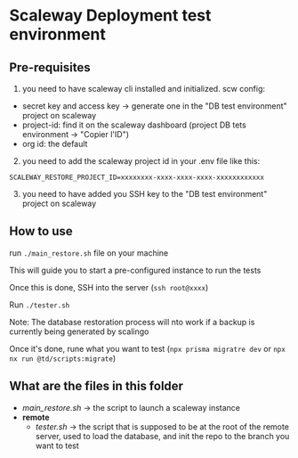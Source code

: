 # Scaleway Deployment test environment

## Pre-requisites

1. you need to have scaleway cli installed and initialized.
   scw config:

- secret key and access key -> generate one in the "DB test environment" project on scaleway
- project-id: find it on the scaleway dashboard (project DB tets environment -> "Copier l'ID")
- org id: the default

2. you need to add the scaleway project id in your .env file like this:

`SCALEWAY_RESTORE_PROJECT_ID=xxxxxxxx-xxxx-xxxx-xxxx-xxxxxxxxxxxx`

3. you need to have added you SSH key to the "DB test environment" project on scaleway

## How to use

run `./main_restore.sh` file on your machine

This will guide you to start a pre-configured instance to run the tests

Once this is done, SSH into the server (`ssh root@xxxx`)

Run `./tester.sh`

Note: The database restoration process will nto work if a backup is currently being generated by scalingo

Once it's done, rune what you want to test (`npx prisma migratre dev` or `npx nx run @td/scripts:migrate`)

## What are the files in this folder

- _main_restore.sh_ -> the script to launch a scaleway instance
- **remote**
  - _tester.sh_ -> the script that is supposed to be at the root of the remote server, used to load the database, and init the repo to the branch you want to test
